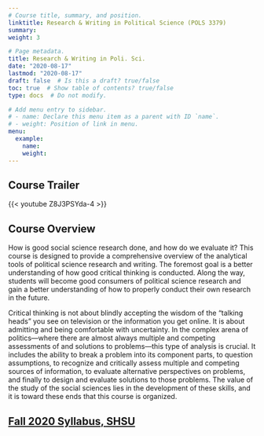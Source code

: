 ```yaml
---
# Course title, summary, and position.
linktitle: Research & Writing in Political Science (POLS 3379)
summary: 
weight: 3

# Page metadata.
title: Research & Writing in Poli. Sci.
date: "2020-08-17"
lastmod: "2020-08-17"
draft: false  # Is this a draft? true/false
toc: true  # Show table of contents? true/false
type: docs  # Do not modify.

# Add menu entry to sidebar.
# - name: Declare this menu item as a parent with ID `name`.
# - weight: Position of link in menu.
menu: 
  example:
    name: 
    weight: 
---
```

## Course Trailer

{{< youtube Z8J3PSYda-4 >}}

## Course Overview

How is good social science research done, and how do we evaluate it? This course is designed to provide a comprehensive overview of the analytical tools of political science research and writing. The foremost goal is a better understanding of how good critical thinking is conducted. Along the way, students will become good consumers of political science research and gain a better understanding of how to properly conduct their own research in the future. 

Critical thinking is not about blindly accepting the wisdom of the “talking heads” you see on television or the information you get online. It is about admitting and being comfortable with uncertainty. In the complex arena of politics—where there are almost always multiple and competing assessments of and solutions to problems—this type of analysis is crucial. It includes the ability to break a problem into its component parts, to question assumptions, to recognize and critically assess multiple and competing sources of information, to evaluate alternative perspectives on problems, and finally to design and evaluate solutions to those problems. The value of the study of the social sciences lies in the development of these skills, and it is toward these ends that this course is organized.

## [Fall 2020 Syllabus, SHSU](https://github.com/eniaj/starter-academic/blob/master/content/courses/pols3379/20-3%20POLS3379%20RW.pdf)

